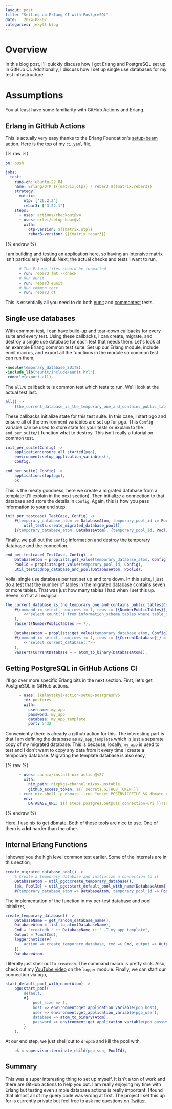 ```yaml
---
layout: post
title: "Setting up Erlang CI with PostgreSQL"
date:   2024-08-07
categories: jekyll blog
---
```


# Overview

In this blog post, I'll quickly discuss how I got Erlang and PostgreSQL set up in GitHub CI.
Additionally, I discuss how I set up single use databases for my test infrastructure.

# Assumptions

You at least have some familiarity with GitHub Actions and Erlang.

## Erlang in GitHub Actions

This is actually very easy thanks to the Erlang Foundation's [setup-beam][setup-beam] action.
Here is the top of my `ci.yaml` file,

{% raw %}
```yaml
on: push

jobs:
  test:
    runs-on: ubuntu-22.04
    name: Erlang/OTP ${{matrix.otp}} / rebar3 ${{matrix.rebar3}}
    strategy:
      matrix:
        otp: ['26.2.2']
        rebar3: ['3.22.1']
    steps:
      - uses: actions/checkout@v4
      - uses: erlef/setup-beam@v1
        with:
          otp-version: ${{matrix.otp}}
          rebar3-version: ${{matrix.rebar3}}
```
{% endraw %}

I am building and testing an application here, so having an intensive matrix isn't particularly helpful.
Next, the actual checks and tests I want to run,

```yaml
      # The Erlang files should be formatted
      - run: rebar3 fmt --check
      # Run eunit
      - run: rebar3 eunit
      # Run common test
      - run: rebar3 ct
```

This is essentially all you need to do both [eunit][eunit] and [commontest][commontest] tests.

## Single use databases

With common test, I can have build-up and tear-down callbacks for every suite
and every test. Using these callbacks, I can create, migrate, and destroy a
single use database for each test that needs them. Let's look at an example Erlang
common test suite. Set up our Erlang module, include eunit macros, and export
all the functions in the module so common test can run them,

```erlang
-module(temporary_database_SUITE).
-include_lib("eunit/include/eunit.hrl").
-compile(export_all).
```
  
The `all/0` callback tells common test which tests to run. We'll look at the actual
test last.

```erlang
all() ->
    [the_current_database_is_the_temporary_one_and_contains_public_tables].
```

These callbacks initialize state for this test suite. In this case, I start
pgo and ensure all of the environment variables are set up for pgo. This
`Config` variable can be used to store state for your tests or explain to the
`end_per_suite/1` function what to destroy. This isn't really a tutorial on
common test.

```erlang
init_per_suite(Config) ->
    application:ensure_all_started(pgo),
    environment:setup_application_variables(),
    Config.

end_per_suite(_Config) ->
    application:stop(pgo),
    ok.
```

This is the meaty goodness, here we create a migrated database from a template (I'll explain
in the next section). Then initialize a connection to that database and store the details
in `Config`. Again, this is how you pass information to your end step.

```erlang
init_per_testcase(_TestCase, Config) ->
    #{temporary_database_atom := DatabaseAtom, temporary_pool_id := PoolId} =
        util_tests:create_migrated_database_pool(),
    [{temporary_database_atom, DatabaseAtom}, {temporary_pool_id, PoolId} | Config].
```

Finally, we pull out the `Config` information and destroy the temporary database
and the connection. 

```erlang
end_per_testcase(_TestCase, Config) ->
    DatabaseAtom = proplists:get_value(temporary_database_atom, Config),
    PoolId = proplists:get_value(temporary_pool_id, Config),
    util_tests:drop_database_and_pool(DatabaseAtom, PoolId).
```

Voila, single use database per test set up and tore down. In this suite, I just
do a test that the number of tables in the migrated database contains seven or
more tables. That was just how many tables I had when I set this up.
Seven isn't at all magical.

```erlang
the_current_database_is_the_temporary_one_and_contains_public_tables(Config) ->
    #{command := select, num_rows := 1, rows := [{NumberPublicTables}]} = pgo:query(
        <<"select count(*) from information_schema.tables where table_schema = 'public'">>
    ),
    ?assert(NumberPublicTables >= 7),

    DatabaseAtom = proplists:get_value(temporary_database_atom, Config),
    #{command := select, num_rows := 1, rows := [{CurrentDatabase}]} = pgo:query(
        <<"select current_database()">>
    ),
    ?assert(CurrentDatabase =:= atom_to_binary(DatabaseAtom)).
```

## Getting PostgreSQL in GitHub Actions CI

I'll go over more specific Erlang bits in the next section. First, let's get
PostgreSQL in GitHub actions.

```yaml
      - uses: ikalnytskyi/action-setup-postgres@v6
        id: postgres
        with:
          username: my_app
          password: my_app
          database: my_app_template
          port: 5432
```

Conveniently there is already a github action for this. The interesting part is
that I am defining the database as `my_app_template` which is just a separate
copy of my migrated database. This is because, locally, `my_app` is used to test
and I don't want to copy any data from it every time I create a temporary database.
Migrating the template database is also easy,

{% raw %}
```yaml
      - uses: cachix/install-nix-action@v27
        with:
          nix_path: nixpkgs=channel:nixos-unstable
          github_access_token: ${{ secrets.GITHUB_TOKEN }}
      - run: nix-shell -p dbmate --run "unset PGSERVICEFILE && dbmate up"
        env:
          DATABASE_URL: ${{ steps.postgres.outputs.connection-uri }}?sslmode=disable
```
{% endraw %}

Here, I use [nix][nix] to get [dbmate][dbmate].
Both of these tools are nice to use.
One of them is **a lot** harder than the other.

## Internal Erlang Functions

I showed you the high level common test earlier. Some of the internals
are in this section,

```erlang
create_migrated_database_pool() ->
    % Create a temporary database and initialize a connection to it
    DatabaseAtom = util_pgo:create_temporary_database(),
    {ok, PoolId} = util_pgo:start_default_pool_with_name(DatabaseAtom),
    #{temporary_database_atom => DatabaseAtom, temporary_pool_id => PoolId}.
```

The implementation of the function in my per-test database and pool initializer,

```erlang
create_temporary_database() ->
    DatabaseName = get_random_database_name(),
    DatabaseAtom = list_to_atom(DatabaseName),
    Cmd = "createdb " ++ DatabaseName ++ " -T my_app_template",
    Output = ?cmd(Cmd),
    logger:notice(#{
        action => create_temporary_database, cmd => Cmd, output => Output
    }),
    DatabaseAtom.
```

I literally just shell out to `createdb`. The command macro is pretty slick.
Also, check out my [YouTube video][bits-logger] on the `logger` module.
Finally, we can start our connection via pgo,

```erlang
start_default_pool_with_name(Atom) ->
    pgo:start_pool(
        default,
        #{
            pool_size => 1,
            host => environment:get_application_variable(pgo_host),
            user => environment:get_application_variable(pgo_user),
            database => atom_to_binary(Atom),
            password => environment:get_application_variable(pgo_password)
        }
    ).
```

At our end step, we just shell out to `dropdb` and kill the pool with,

```erlang
    ok = supervisor:terminate_child(pgo_sup, PoolId),
```

## Summary

This was a super interesting thing to set up myself. It isn't a ton of work
and there are GitHub actions to help you out. I am really enjoying my time with
Erlang but testing even simple database actions is really important. I found
that almost all of my query code was wrong at first. The project I set this up for is
currently private but feel free to ask me questions on [Twitter][twitter].

[setup-beam]: https://github.com/erlef/setup-beam
[eunit]: https://www.erlang.org/doc/apps/eunit/chapter.html
[commontest]: https://www.erlang.org/doc/apps/common_test/basics_chapter.html
[nix]: https://nixos.org
[dbmate]: https://github.com/amacneil/dbmate
[bits-logger]: https://www.youtube.com/watch?v=xMvwYtUkT0A
[twitter]: https://x.com/chiroptical
